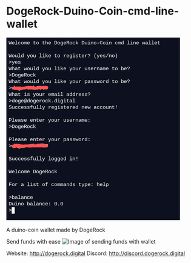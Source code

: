 # DogeRock-Duino-Coin-cmd-line-wallet

![Image of wallet](Wallet.png)

A duino-coin wallet made by DogeRock

Send funds with ease
![Image of sending funds with wallet](https://media.discordapp.net/attachments/756665907098419261/759874919931969566/Screenshot_2020-09-27_at_16.30.12.png)

Website: http://dogerock.digital
Discord: http://discord.dogerock.digital
